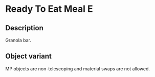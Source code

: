 # Ready To Eat Meal E

## Description

Granola bar.

## Object variant

MP objects are non-telescoping and material swaps are not allowed.
